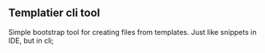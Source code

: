 ## Templatier cli tool

Simple bootstrap tool for creating files from templates. Just like snippets in IDE, but in cli;